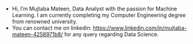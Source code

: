- Hi, I’m Mujtaba Mateen, Data Analyst with the passion for Machine Learning. I am currently completing my Computer Engineering degree from renowned university.
- You can contact me on linkedin: https://www.linkedin.com/in/mujtaba-mateen-4258971b8/ for any query regarding Data Science.
